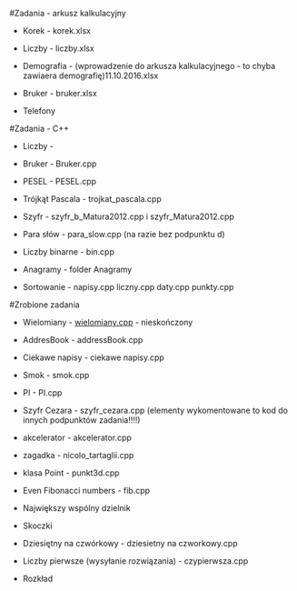#Zadania - arkusz kalkulacyjny

* Korek - korek.xlsx

* Liczby - liczby.xlsx

* Demografia - (wprowadzenie do arkusza kalkulacyjnego - to chyba zawiaera demografię)11.10.2016.xlsx

* Bruker - bruker.xlsx

* Telefony


#Zadania - C++

* Liczby -

* Bruker - Bruker.cpp

* PESEL - PESEL.cpp

* Trójkąt Pascala - trojkat_pascala.cpp

* Szyfr - szyfr_b_Matura2012.cpp i szyfr_Matura2012.cpp

* Para słów - para_slow.cpp (na razie bez podpunktu d)

* Liczby binarne - bin.cpp

* Anagramy - folder Anagramy

* Sortowanie - napisy.cpp liczny.cpp daty.cpp punkty.cpp



#Zrobione zadania

* Wielomiany - [wielomiany.cpp](wielomiany.cpp) - nieskończony

* AddresBook - addressBook.cpp



* Ciekawe napisy - ciekawe napisy.cpp

* Smok - smok.cpp

* PI - PI.cpp

* Szyfr Cezara - szyfr_cezara.cpp (elementy wykomentowane to kod do innych podpunktów zadania!!!!)



* akcelerator - akcelerator.cpp

* zagadka - nicolo_tartaglii.cpp

* klasa Point - punkt3d.cpp

* Even Fibonacci numbers - fib.cpp

* Największy wspólny dzielnik

* Skoczki

* Dziesiętny na czwórkowy - dziesietny na czworkowy.cpp

* Liczby pierwsze (wysyłanie rozwiązania) - czypierwsza.cpp

* Rozkład
